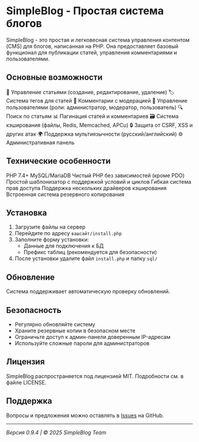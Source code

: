 # SimpleBlog - Простая система блогов

SimpleBlog - это простая и легковесная система управления контентом (CMS) для блогов, написанная на PHP. Она предоставляет базовый функционал для публикации статей, управления комментариями и пользователями.

## Основные возможности
📝 Управление статьями (создание, редактирование, удаление) 
🏷️ Система тегов для статей 
💬 Комментарии с модерацией 
👥 Управление пользователями (роли: администратор, модератор, пользователь) 
🔍 Поиск по статьям 
📊 Пагинация статей и комментариев 
🗃️ Система кэширования (файлы, Redis, Memcached, APCu) 
🔒 Защита от CSRF, XSS и других атак 
🌍 Поддержка мультиязычности (русский/английский) 
⚙️ Административная панель 

## Технические особенности
PHP 7.4+
MySQL/MariaDB
Чистый PHP без зависимостей (кроме PDO)
Простой шаблонизатор с поддержкой условий и циклов
Гибкая система прав доступа
Поддержка нескольких драйверов кэширования
Встроенная система резервного копирования

## Установка

1. Загрузите файлы на сервер
2. Перейдите по адресу `вашсайт/install.php`
3. Заполните форму установки:
   - Данные для подключения к БД
   - Префикс таблиц (рекомендуется для безопасности)
4. После установки удалите файл `install.php` и папку `sql/`

## Обновление

Система поддерживает автоматическую проверку обновлений. 

## Безопасность

- Регулярно обновляйте систему
- Храните резервные копии в безопасном месте
- Ограничьте доступ к админ-панели доверенным IP-адресам
- Используйте сложные пароли для администраторов

## Лицензия

SimpleBlog распространяется под лицензией MIT. Подробности см. в файле LICENSE.

## Поддержка

Вопросы и предложения можно оставлять в [Issues](https://github.com/pumba250/simpleBlog/issues) на GitHub.

---

*Версия 0.9.4 | © 2025 SimpleBlog Team*
